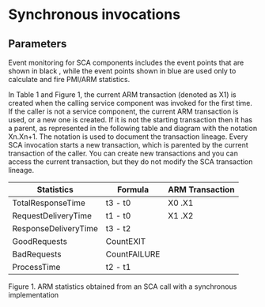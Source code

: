 <!-- image -->

# Synchronous invocations

## Parameters

Event monitoring for SCA components includes the event points that are shown in black , while the event points shown in blue  are used only to calculate and fire PMI/ARM statistics.

In Table 1 and Figure 1, the
current ARM transaction (denoted as X1) is created when the
calling service component was invoked for the first time. If the caller is not a service component,
the current ARM transaction is used, or a new one is created. If it is not the starting transaction
then it has a parent, as represented in the following table and diagram with the notation
Xn.Xn+1. The notation is used to document the transaction
lineage. Every SCA invocation starts a new transaction, which is parented by the current transaction
of the caller. You can create new transactions and you can access the current transaction, but they
do not modify the SCA transaction lineage.

| Statistics           | Formula      | ARM Transaction   |
|----------------------|--------------|-------------------|
| TotalResponseTime    | t3 - t0      | X0 .X1            |
| RequestDeliveryTime  | t1 - t0      | X1 .X2            |
| ResponseDeliveryTime | t3 - t2      |                   |
| GoodRequests         | CountEXIT    |                   |
| BadRequests          | CountFAILURE |                   |
| ProcessTime          | t2 - t1      |                   |

Figure 1. ARM statistics obtained from an SCA call with a synchronous implementation

<!-- image -->